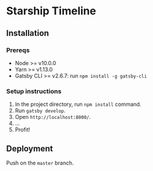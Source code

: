 # Starship Timeline

## Installation

### Prereqs

- Node >= v10.0.0
- Yarn >= v1.13.0
- Gatsby CLI >= v2.6.7: run `npm install -g gatsby-cli`

### Setup instructions

1. In the project directory, run `npm install` command.
2. Run `gatsby develop`.
3. Open `http://localhost:8000/`.
4. ...
5. Profit!

## Deployment

Push on the `master` branch.
